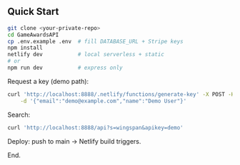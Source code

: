 ## Quick Start

```bash
git clone <your-private-repo>
cd GameAwardsAPI
cp .env.example .env  # fill DATABASE_URL + Stripe keys
npm install
netlify dev           # local serverless + static
# or
npm run dev           # express only
```

Request a key (demo path):
```bash
curl 'http://localhost:8888/.netlify/functions/generate-key' -X POST -H 'Content-Type: application/json' \
	-d '{"email":"demo@example.com","name":"Demo User"}'
```

Search:
```bash
curl 'http://localhost:8888/api?s=wingspan&apikey=demo'
```

Deploy: push to main → Netlify build triggers.

End.